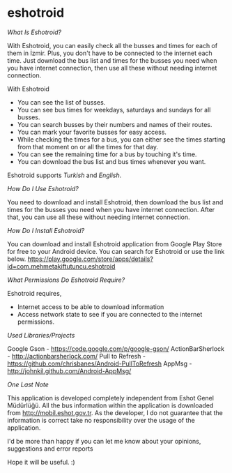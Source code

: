 eshotroid
=========

*What Is Eshotroid?*

With Eshotroid, you can easily check all the busses and times for each of them in İzmir. Plus, you don't have to be connected to the internet each time. Just download the bus list and times for the busses you need when you have internet connection, then use all these without needing internet connection.

With Eshotroid
* You can see the list of busses.
* You can see bus times for weekdays, saturdays and sundays for all busses.
* You can search busses by their numbers and names of their routes.
* You can mark your favorite busses for easy access.
* While checking the times for a bus, you can either see the times starting from that moment on or all the times for that day.
* You can see the remaining time for a bus by touching it's time.
* You can download the bus list and bus times whenever you want.

Eshotroid supports *Turkish* and *English*.

*How Do I Use Eshotroid?*

You need to download and install Eshotroid, then download the bus list and times for the busses you need when you have internet connection. After that, you can use all these without needing internet connection.

*How Do I Install Eshotroid?*

You can download and install Eshotroid application from Google Play Store for free to your Android device. You can search for Eshotroid or use the link below.
https://play.google.com/store/apps/details?id=com.mehmetakiftutuncu.eshotroid

*What Permissions Do Eshotroid Require?*

Eshotroid requires,
* Internet access to be able to download information
* Access network state to see if you are connected to the internet
permissions.

*Used Libraries/Projects*

Google Gson   		- https://code.google.com/p/google-gson/
ActionBarSherlock	- http://actionbarsherlock.com/
Pull to Refresh		- https://github.com/chrisbanes/Android-PullToRefresh
AppMsg				    - http://johnkil.github.com/Android-AppMsg/

*One Last Note*

This application is developed completely independent from Eshot Genel Müdürlüğü. All the bus information within the application is downloaded from http://mobil.eshot.gov.tr. As the developer, I do not guarantee that the information is correct take no responsibility over the usage of the application.

I'd be more than happy if you can let me know about your opinions, suggestions and error reports

Hope it will be useful. :)

